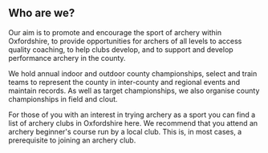 ## Who are we?

Our aim is to promote and encourage the sport of archery within Oxfordshire, to provide opportunities for archers of all levels to access quality coaching, to help clubs develop, and to support and develop performance archery in the county.

We hold annual indoor and outdoor county championships, select and train teams to represent the county in inter-county and regional events and maintain records. As well as target championships, we also organise county championships in field and clout.

For those of you with an interest in trying archery as a sport you can find a list of archery clubs in Oxfordshire here. We recommend that you attend an archery beginner's course run by a local club. This is, in most cases, a prerequisite to joining an archery club.
